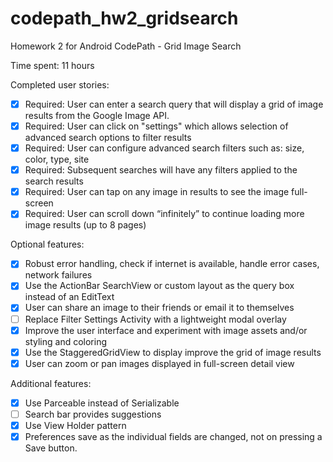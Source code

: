 # codepath_hw2_gridsearch
Homework 2 for Android CodePath - Grid Image Search

Time spent: 11 hours

Completed user stories:

 * [X] Required: User can enter a search query that will display a grid of image results from the Google Image API.
 * [X] Required: User can click on "settings" which allows selection of advanced search options to filter results
 * [X] Required: User can configure advanced search filters such as: size, color, type, site
 * [X] Required: Subsequent searches will have any filters applied to the search results
 * [X] Required: User can tap on any image in results to see the image full-screen
 * [X] Required: User can scroll down “infinitely” to continue loading more image results (up to 8 pages)

Optional features:

 * [X] Robust error handling, check if internet is available, handle error cases, network failures
 * [X] Use the ActionBar SearchView or custom layout as the query box instead of an EditText
 * [X] User can share an image to their friends or email it to themselves
 * [ ] Replace Filter Settings Activity with a lightweight modal overlay
 * [X] Improve the user interface and experiment with image assets and/or styling and coloring
 * [X] Use the StaggeredGridView to display improve the grid of image results
 * [X] User can zoom or pan images displayed in full-screen detail view

Additional features:

 * [X] Use Parceable instead of Serializable
 * [ ] Search bar provides suggestions
 * [X] Use View Holder pattern
 * [X] Preferences save as the individual fields are changed, not on pressing a Save button.